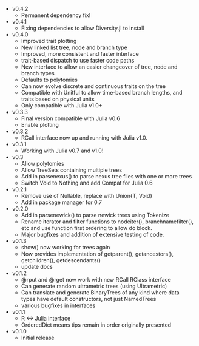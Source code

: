 - v0.4.2
  - Permanent dependency fix!
- v0.4.1
  - Fixing dependencies to allow Diversity.jl to install
- v0.4.0
  - Improved trait plotting
  - New linked list tree, node and branch type
  - Improved, more consistent and faster interface
  - trait-based dispatch to use faster code paths
  - New interface to allow an easier changeover of tree, node and branch types
  - Defaults to polytomies
  - Can now evolve discrete and continuous traits on the tree
  - Compatible with Unitful to allow time-based branch lengths, and
    traits based on physical units
  - Only compatible with Julia v1.0+
- v0.3.3
  - Final version compatible with Julia v0.6
  - Enable plotting
- v0.3.2
  - RCall interface now up and running with Julia v1.0.
- v0.3.1
  - Working with Julia v0.7 and v1.0!
- v0.3
  - Allow polytomies
  - Allow TreeSets containing multiple trees
  - Add in parsenexus() to parse nexus tree files with one or more trees
  - Switch Void to Nothing and add Compat for Julia 0.6
- v0.2.1
  - Remove use of Nullable, replace with Union{T, Void}
  - Add in package manager for 0.7
- v0.2.0
  - Add in parsenewick() to parse newick trees using Tokenize
  - Rename iterator and filter functions to nodeiter(),
     branchnamefilter(), etc and use function first ordering to allow
     do block.
  - Major bugfixes and addition of extensive testing of code.
- v0.1.3
  - show() now working for trees again
  - Now provides implementation of getparent(), getancestors(), getchildren(), getdescendants()
  - update docs
- v0.1.2
  - @rput and @rget now work with new RCall RClass interface
  - Can generate random ultrametric trees (using Ultrametric)
  - Can translate and generate BinaryTrees of any kind where data types have default constructors, not just NamedTrees
  - various bugfixes in interfaces
- v0.1.1
  - R <-> Julia interface
  - OrderedDict means tips remain in order originally presented
- v0.1.0
  - Initial release
